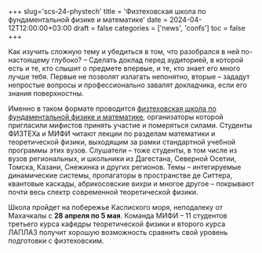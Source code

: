 +++
slug='scs-24-phystech'
title = 'Физтеховская школа по фундаментальной физике и математике'
date = 2024-04-12T12:00:00+03:00
draft = false
categories = ['news', 'confs']
toc = false
+++

Как изучить сложную тему и убедиться в том, что разобрался в ней по-настоящему глубоко? – Сделать доклад перед аудиторией, в которой есть и те, кто слышит о предмете впервые, и те, кто знает его много лучше тебя. Первые не позволят излагать непонятно, вторые – зададут непростые вопросы и профессионально завалят докладчика, если его знания поверхностны.

Именно в таком формате проводится [физтеховская школа по фундаментальной физике и математике](https://scs24.lhep-theory.ru/), организаторы которой пригласили мифистов принять участие и померяться силами. Студенты ФИЗТЕХа и МИФИ читают лекции по разделам математики и теоретической физики, выходящим за рамки стандартной учебной программы этих вузов. Слушатели – тоже студенты, в том числе из вузов региональных, и школьники из Дагестана, Северной Осетии, Томска, Казани, Снежинка и других регионов. Темы – интегируемые динамические системы, пропагаторы в пространстве де Ситтера, квантовые каскады, абрикосовские вихри и многое другое – покрывают почти весь спектр современной теоретической физики.

Школа пройдет на побережье Каспиского моря, неподалеку от Махачкалы с **28 апреля по 5 мая**. Команда МИФИ – 11 студентов третьего курса кафедры теоретической физики и второго курса ЛАПЛАЗ получит хорошую возможность сравнить свой уровень подготовки с физтеховским.

<!--more-->